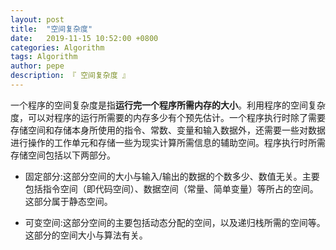 ```yaml
---
layout: post
title:  "空间复杂度"
date:   2019-11-15 10:52:00 +0800
categories: Algorithm
tags: Algorithm
author: pepe
description: 『 空间复杂度 』
---
```


一个程序的空间复杂度是指**运行完一个程序所需内存的大小**。利用程序的空间复杂度，可以对程序的运行所需要的内存多少有个预先估计。一个程序执行时除了需要存储空间和存储本身所使用的指令、常数、变量和输入数据外，还需要一些对数据进行操作的工作单元和存储一些为现实计算所需信息的辅助空间。程序执行时所需存储空间包括以下两部分。

* 固定部分:这部分空间的大小与输入/输出的数据的个数多少、数值无关。主要包括指令空间（即代码空间）、数据空间（常量、简单变量）等所占的空间。这部分属于静态空间。

* 可变空间:这部分空间的主要包括动态分配的空间，以及递归栈所需的空间等。这部分的空间大小与算法有关。

























